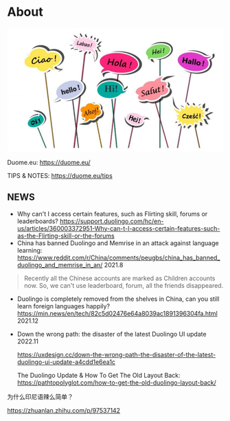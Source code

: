 # About

![](.gitbook/assets/lang_cover.jpg)



Duome.eu: https://duome.eu/

TIPS & NOTES: https://duome.eu/tips

## NEWS

- Why can't I access certain features, such as Flirting skill, forums or leaderboards? https://support.duolingo.com/hc/en-us/articles/360003372951-Why-can-t-I-access-certain-features-such-as-the-Flirting-skill-or-the-forums
- China has banned Duolingo and Memrise in an attack against language learning: https://www.reddit.com/r/China/comments/peugbs/china_has_banned_duolingo_and_memrise_in_an/  2021.8

> Recently all the Chinese accounts are marked as Children accounts now. So, we can't use leaderboard, forum, all the friends disappeared.

- Duolingo is completely removed from the shelves in China, can you still learn foreign languages happily? https://min.news/en/tech/82c5d02476e64a8039ac1891396304fa.html  2021.12

- Down the wrong path: the disaster of the latest Duolingo UI update 2022.11

  https://uxdesign.cc/down-the-wrong-path-the-disaster-of-the-latest-duolingo-ui-update-a4cdd1e6ea1c

  The Duolingo Update & How To Get The Old Layout Back: https://pathtopolyglot.com/how-to-get-the-old-duolingo-layout-back/





为什么印尼语辣么简单？

https://zhuanlan.zhihu.com/p/97537142